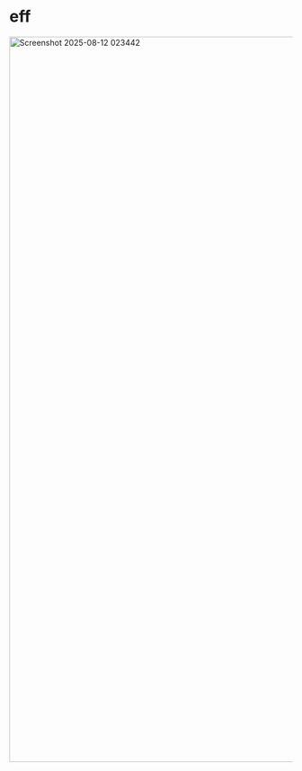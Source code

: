 # eff


<img width="2540" height="1290" alt="Screenshot 2025-08-12 023442" src="https://github.com/user-attachments/assets/2ec4609d-078d-48ae-8bdb-9e4826c8616c" />
